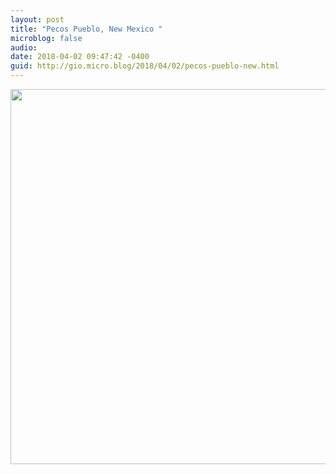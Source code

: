```yaml
---
layout: post
title: "Pecos Pueblo, New Mexico "
microblog: false
audio: 
date: 2018-04-02 09:47:42 -0400
guid: http://gio.micro.blog/2018/04/02/pecos-pueblo-new.html
---
```


<a href="http://microblog.stevegio.net/uploads/2018/fcdeb2fbb5.jpg"><img src="http://microblog.stevegio.net/uploads/2018/fcdeb2fbb5.jpg" width="600" height="450" style="height: auto;" class="sunlit_image" /></a>


